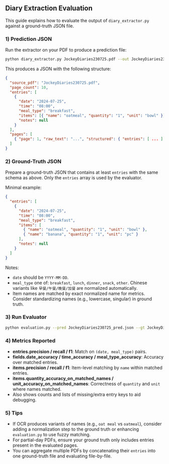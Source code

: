 ## Diary Extraction Evaluation

This guide explains how to evaluate the output of `diary_extractor.py` against a ground-truth JSON file.

### 1) Prediction JSON
Run the extractor on your PDF to produce a prediction file:

```bash
python diary_extractor.py JockeyDiaries230725.pdf --out JockeyDiaries230725_pred.json --dpi 200 --lang zh
```

This produces a JSON with the following structure:

```json
{
  "source_pdf": "JockeyDiaries230725.pdf",
  "page_count": 10,
  "entries": [
    {
      "date": "2024-07-25",
      "time": "08:00",
      "meal_type": "breakfast",
      "items": [{ "name": "oatmeal", "quantity": "1", "unit": "bowl" }],
      "notes": null
    }
  ],
  "pages": [
    { "page": 1, "raw_text": "...", "structured": { "entries": [ ... ] } }
  ]
}
```

### 2) Ground-Truth JSON
Prepare a ground-truth JSON that contains at least `entries` with the same schema as above. Only the `entries` array is used by the evaluator.

Minimal example:

```json
{
  "entries": [
    {
      "date": "2024-07-25",
      "time": "08:00",
      "meal_type": "breakfast",
      "items": [
        { "name": "oatmeal", "quantity": "1", "unit": "bowl" },
        { "name": "banana", "quantity": "1", "unit": "pc" }
      ],
      "notes": null
    }
  ]
}
```

Notes:
- `date` should be `YYYY-MM-DD`.
- `meal_type` one of: `breakfast`, `lunch`, `dinner`, `snack`, `other`. Chinese variants like `早餐/午餐/晚餐/加餐` are normalized automatically.
- Item names are matched by exact normalized name for metrics. Consider standardizing names (e.g., lowercase, singular) in ground truth.

### 3) Run Evaluator

```bash
python evaluation.py --pred JockeyDiaries230725_pred.json --gt JockeyDiaries230725_gt.json --pretty
```

### 4) Metrics Reported

- **entries.precision / recall / f1**: Match on `(date, meal_type)` pairs.
- **fields.date_accuracy / time_accuracy / meal_type_accuracy**: Accuracy over matched entries.
- **items.precision / recall / f1**: Item-level matching by `name` within matched entries.
- **items.quantity_accuracy_on_matched_names / unit_accuracy_on_matched_names**: Correctness of `quantity` and `unit` where names matched.
- Also shows counts and lists of missing/extra entry keys to aid debugging.

### 5) Tips

- If OCR produces variants of names (e.g., `oat meal` vs `oatmeal`), consider adding a normalization step to the ground truth or enhancing `evaluation.py` to use fuzzy matching.
- For partial-day PDFs, ensure your ground truth only includes entries present in the evaluated pages.
- You can aggregate multiple PDFs by concatenating their `entries` into one ground-truth file and evaluating file-by-file.


